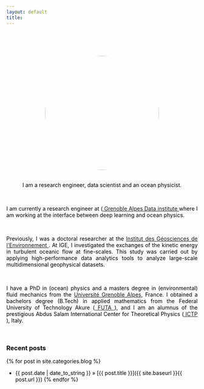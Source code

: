 ```yaml
---
layout: default
title: 
---
```

<!-- Add CSS -->
<style type="text/css">
img {
border-radius: 50%;
}

body {
color:#000000;

}
</style>


<!-- Add Java script -->
<script>
var TxtType = function(el, toRotate, period) {
this.toRotate = toRotate;
this.el = el;
this.loopNum = 0;
this.period = parseInt(period, 10) || 2000;
this.txt = '';
this.tick();
this.isDeleting = false;
};

TxtType.prototype.tick = function() {
var i = this.loopNum % this.toRotate.length;
var fullTxt = this.toRotate[i];

if (this.isDeleting) {
this.txt = fullTxt.substring(0, this.txt.length - 1);
} else {
this.txt = fullTxt.substring(0, this.txt.length + 1);
}

this.el.innerHTML = '<span class="wrap">'+this.txt+'</span>';

var that = this;
var delta = 100 - Math.random() * 100; /*this controls the speed of the text*/

if (this.isDeleting) { delta /= 2; }

if (!this.isDeleting && this.txt === fullTxt) {
delta = this.period;
this.isDeleting = true;
} else if (this.isDeleting && this.txt === '') {
this.isDeleting = false;
this.loopNum++;
delta = 500;
}

setTimeout(function() {
that.tick();
}, delta);
};

window.onload = function() {
var elements = document.getElementsByClassName('typewrite');
for (var i=0; i<elements.length; i++) {
var toRotate = elements[i].getAttribute('data-type');
var period = elements[i].getAttribute('data-period');
if (toRotate) {
new TxtType(elements[i], JSON.parse(toRotate), period);
}
}
// INJECT CSS
var css = document.createElement("style");
css.type = "text/css";
css.innerHTML = ".typewrite > .wrap { border-right: 0.08em solid #000000 }";
document.body.appendChild(css);
};
</script>
<br>


<!-- Add dynamic typing -->

<h2>
<p style='text-align: center;'>
<a href="" class="typewrite" data-period="2000" data-type='[ "Scientific Computing", "Data Science", "Applied Mathematics","High Performance Data Analytics","Ocean Physics" ]'>
<span class="wrap" color=#000000  ></span>
</a>
</p>
</h2>
<br>

<!-- Add image -->
<div style="display: flex; justify-content: center;">
<img src="{{site.baseurl}}/img/Ade.jpeg" align="middle" style="width:300px;height:300px;"> 
</div>
<br>


<p style='text-align: center;'>
I am a research engineer, data scientist and an ocean physicist.</p>
<br>

<p style='text-align: justify;'>
I am currently a research engineer at (<a href="https://data-institute.univ-grenoble-alpes.fr/" target="_blank"> Grenoble Alpes Data institute </a> where I am working at the interface between deep learning and ocean physics.</p>

<br>

<p style='text-align: justify;'>
Previously, I was a doctoral researcher at the <a href="http://www.ige-grenoble.fr/" target="_blank"> Institut des Géosciences de l'Environnement </a>. At IGE, I investigated the exchanges of the kinetic energy in turbulent oceanic flow at fine-scales. This study was carried out by applying high-performance data analytics tools to analyze large-scale multidimensional geophysical datasets.</p>

<br>

<p style='text-align: justify;'>
I have a PhD in (ocean) physics and a masters degree in (environmental) fluid mechanics from the <a href="http://www.univ-grenoble-alpes.fr/" target="_blank"> Université Grenoble Alpes</a>, France. I obtained a bachelors degree (B.Tech) in applied mathematics from the Federal University of Technology Akure (<a href="https://futa.edu.ng/" target="_blank"> FUTA </a>), and I am an alumnus of the prestigious Abdus Salam International Center for Theoretical Physics (<a href="https://www.ictp.it/" target="_blank"> ICTP </a>), Italy.</p>

<br>

### Recent posts
{% for post in site.categories.blog %}
- {{ post.date | date_to_string }} » [{{ post.title }}]({{ site.baseurl }}{{ post.url }})
{% endfor %}    


<!---
Why you should care about the ocean
 -->






